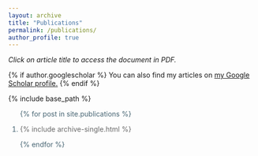 ```yaml
---
layout: archive
title: "Publications"
permalink: /publications/
author_profile: true
---
```


<script type='text/javascript' src='https://d1bxh8uas1mnw7.cloudfront.net/assets/embed.js'></script>

<style>
ol {
 color: #476573;
}
ol p {
 color: #696969;
 font-size: 1em;
}
</style>

<i>Click on article title to access the document in PDF.</i>
 
{% if author.googlescholar %}
  You can also find my articles on <u><a href="{{author.googlescholar}}">my Google Scholar profile</a>.</u>
{% endif %}

{% include base_path %}

<ol>
{% for post in site.publications  %}
<li>
<p>{% include archive-single.html %}</p>
</li>
{% endfor %}
</ol>


